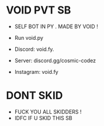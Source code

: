 # VOID PVT SB
- SELF BOT IN PY . MADE BY VOID !
- Run void.py

- Discord: void.fy. 
- Server: discord.gg/cosmic-codez
- Instagram: void.fy

# DONT SKID

- FUCK YOU ALL SKIDDERS !
- IDFC IF U SKID THIS SB 
